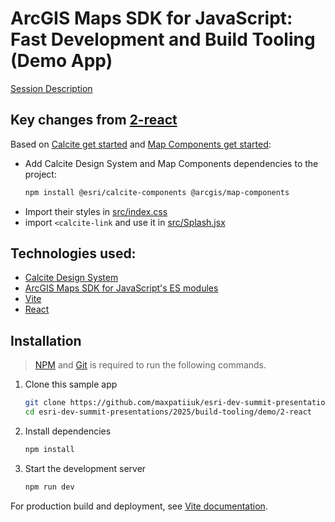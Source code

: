# ArcGIS Maps SDK for JavaScript: Fast Development and Build Tooling (Demo App)

[Session Description](../..)

## Key changes from [2-react](../2-react)

Based on [Calcite get started](https://developers.arcgis.com/calcite-design-system/get-started/#use-the-npm-package) and [Map Components get started](https://developers.arcgis.com/javascript/latest/guide/get-started-npm/):

- Add Calcite Design System and Map Components dependencies to the project:
  ```sh
  npm install @esri/calcite-components @arcgis/map-components
  ```
- Import their styles in [src/index.css](./src/index.css)
- import `<calcite-link` and use it in [src/Splash.jsx](./src/Splash.jsx)

## Technologies used:

- [Calcite Design System](https://developers.arcgis.com/calcite-design-system/)
- [ArcGIS Maps SDK for JavaScript's ES modules](https://developers.arcgis.com/javascript/latest/)
- [Vite](https://vitejs.dev/)
- [React](https://react.dev/)

## Installation

> [NPM](https://docs.npmjs.com/downloading-and-installing-node-js-and-npm) and [Git](https://git-scm.com/downloads) is required to run the following commands.

1. Clone this sample app

   ```sh
   git clone https://github.com/maxpatiiuk/esri-dev-summit-presentations esri-dev-summit-presentations
   cd esri-dev-summit-presentations/2025/build-tooling/demo/2-react
   ```

2. Install dependencies

   ```sh
   npm install
   ```

3. Start the development server

   ```sh
   npm run dev
   ```

For production build and deployment, see [Vite documentation](https://vite.dev/guide/static-deploy.html).
